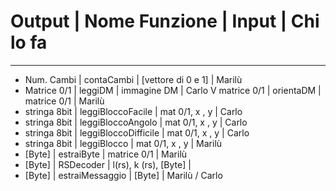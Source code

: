 # Output		| Nome Funzione			| Input					| Chi lo fa
---

+ Num. Cambi	| contaCambi			| [vettore di 0 e 1]	| Marilù
+ Matrice 0/1	| leggiDM				| immagine DM 			| Carlo
V matrice 0/1	| orientaDM				| matrice 0/1			| Marilù
+ stringa 8bit	| leggiBloccoFacile		| mat 0/1, x , y 		| Carlo
+ stringa 8bit	| leggiBloccoAngolo		| mat 0/1, x , y 		| Carlo
+ stringa 8bit	| leggiBloccoDifficile	| mat 0/1, x , y 		| Carlo
+ stringa 8bit	| leggiBlocco			| mat 0/1, x , y 		| Marilù
+ [Byte]		| estraiByte			| matrice 0/1			| Marilù
+ [Byte]		| RSDecoder 			| l(rs), k (rs), [Byte] | 
+ [Byte]		| estraiMessaggio 		| [Byte]				| Marilù / Carlo